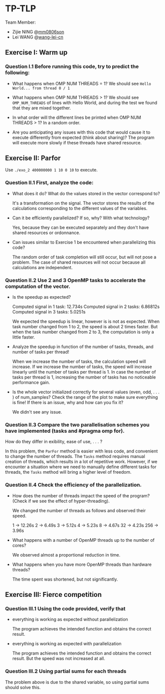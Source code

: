 # TP-TLP

Team Member:

- Zijie NING @[mm0806son](https://github.com/mm0806son)
- Lei WANG @[wang-lei-cn](https://github.com/wang-lei-cn)

## Exercise I: Warm up

### Question I.1 Before running this code, try to predict the following:

- What happens when OMP NUM THREADS = 1?
  We should see `Hello World... from thread 0 / 1`

- What happens when OMP NUM THREADS > 1?
  We should see `OMP_NUM_THREADS` of lines with Hello World, and during the test we found that they are mixed together.

- In what order will the different lines be printed when OMP NUM THREADS > 1?
  In a random order.

- Are you anticipating any issues with this code that would cause it to execute differently from expected (think about sharing)?
  The program will execute more slowly if these threads have shared resource.

## Exercise II: Parfor

Use `./exo_2 400000000 1 10 0 10` to execute.

### Question II.1 First, analyze the code:

- What does it do? What do the values stored in the vector correspond to?

  It's a transformation on the signal. The vector stores the results of the calculations corresponding to the different values of the variables.

- Can it be efficiently parallelized? If so, why? With what technology?

  Yes, because they can be executed separately and they don't have shared resources or ordonnance.

- Can issues similar to Exercise 1 be encountered when parallelizing this code?

  The random order of task completion will still occur, but will not pose a problem. The case of shared resources will not occur because all calculations are independent.

### Question II.2 Use 2 and 3 OpenMP tasks to accelerate the computation of the vector.

- Is the speedup as expected?

  Computed signal in 1 task: 12.734s
  Computed signal in 2 tasks: 6.86812s
  Computed signal in 3 tasks: 5.0251s

  We expected the speedup is linear, however is is not as expected. When task number changed from 1 to 2, the speed is about 2 times faster. But when the task number changed from 2 to 3, the computation is only a little faster.

- Analyze the speedup in function of the number of tasks, threads, and number of tasks per thread!

  When we increase the number of tasks, the calculation speed will increase. 
  If we increase the number of tasks, the speed will increase linearly until the number of tasks per thread is 1. In case the number of tasks per thread is 1, increasing the number of tasks has no noticeable performance gain.

- Is the whole vector initialized correctly for several values (even, odd, . . . ) of num_samples? Check the range of the plot to make sure everything is fine! If there is an issue, why and how can you fix it?

  We didn't see any issue.


### Question II.3 Compare the two parallelisation schemes you have implemented (tasks and #pragma omp for).

How do they differ in exibility, ease of use, . . . ?

In this problem, the `ParFor` method is easier with less code, and convenient to change the number of threads. The `Tasks` method requires manual creation of threads, which results in a lot of repetitive work. However, if we encounter a situation where we need to manually define different tasks for threads, the `Tasks` method will bring a higher level of freedom.

### Question II.4 Check the efficiency of the parallelization.

- How does the number of threads impact the speed of the program? (Check if we see the effect of hyper-threading).

  We changed the number of threads as follows and observed their speed.

  1 -> 12.26s
  2 -> 6.49s
  3 -> 5.12s
  4 -> 5.23s
  8 -> 4.67s
  32 -> 4.23s
  256 -> 3.96s

- What happens with a number of OpenMP threads up to the number of cores?

  We observed almost a proportional reduction in time.

- What happens when you have more OpenMP threads than hardware threads?

  The time spent was shortened, but not significantly.

## Exercise III: Fierce competition

### Question III.1 Using the code provided, verify that

- everything is working as expected without parallelization

  The program achieves the intended function and obtains the correct result.

- everything is working as expected with parallelization

  The program achieves the intended function and obtains the correct result. But the speed was not increased at all. 

### Question III.2 Using partial sums for each threads

The problem above is due to the shared variable, so using partial sums should solve this.
